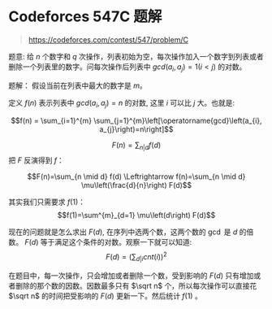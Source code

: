 # Codeforces 547C 题解

> https://codeforces.com/contest/547/problem/C

题意:
给 $n$ 个数字和 $q$ 次操作，列表初始为空，每次操作加入一个数字到列表或者删除一个列表里的数字。问每次操作后列表中 $gcd(a_{i}, a_{j}) = 1 (i < j)$ 的对数。

题解：
假设当前在列表中最大的数字是 $m$。

定义 $f(n)$ 表示列表中 $gcd(a_{i}, a_{j}) = n$ 的对数, 这里 $i$ 可以比 $j$ 大。也就是:

$$f(n) = \sum_{i=1}^{m} \sum_{j=1}^{m}\left[\operatorname{gcd}\left(a_{i}, a_{j}\right)=n\right]$$

$$F(n) = \sum_{n | d} f(d)$$
把 $F$ 反演得到 $f$：

$$F(n)=\sum_{n \mid d} f(d) \Leftrightarrow f(n)=\sum_{n \mid d} \mu\left(\frac{d}{n}\right) F(d)$$

其实我们只需要求 $f(1)$：
$$f(1)=\sum^{m}_{d=1} \mu\left(d\right) F(d)$$

现在的问题就是怎么求出 $F(d)$, 在序列中选两个数，这两个数的 $\gcd$ 是 $d$ 的倍数。 $F(d)$ 等于满足这个条件的对数。观察一下就可以知道:
$$F(d) = (\sum_{d|i} cnt(i)) ^ {2}$$

在题目中，每一次操作，只会增加或者删除一个数，受到影响的 $F(d)$ 只有增加或者删除的那个数的因数。因数最多只有 $\sqrt n$ 个，所以每次操作可以直接花 $\sqrt n$ 的时间把受影响的 $F(d)$ 更新一下。然后统计 $f(1)$ 。

